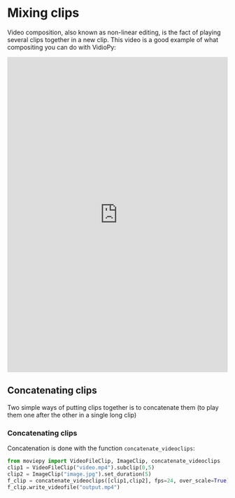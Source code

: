 # Mixing clips

Video composition, also known as non-linear editing, is the fact of playing several clips together in a new clip. This video is a good example of what compositing you can do with VidioPy:

<!-- Adding youtube video in the markdown -->
<div style="display: flex; justify-content: center;">
    <iframe width="1280" height="720"  src="https://www.youtube.com/embed/rIehsqqYFEM" frameborder="0" allow="accelerometer; autoplay; encrypted-media; gyroscope; picture-in-picture" allowfullscreen></iframe>
</div>

## <!-- stacking &--> Concatenating clips

Two simple ways of putting clips together is to concatenate them (to play them one after the other in a single long clip) <!-- or to stacking them (to them side by side in a single larger clip). -->

### Concatenating clips

Concatenation is done with the function `concatenate_videoclips`:

```python
from moviepy import VideoFileClip, ImageClip, concatenate_videoclips
clip1 = VideoFileClip("video.mp4").subclip(0,5)
clip2 = ImageClip("image.jpg").set_duration(5)
f_clip = concatenate_videoclips([clip1,clip2], fps=24, over_scale=True)
f_clip.write_videofile("output.mp4")
```


